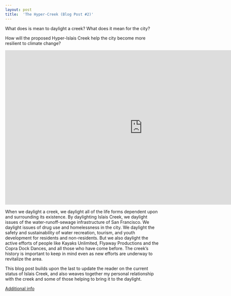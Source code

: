```yaml
---
layout: post
title:  'The Hyper-Creek (Blog Post #2)'
---
```


What does is mean to daylight a creek? What does it mean for the city?

How will the proposed Hyper-Islais Creek help the city become more resilient to climate change?

<center>
<iframe width="888" height="500" src="https://www.youtube.com/embed/BVtmxwOPAaw" frameborder="0" allow="accelerometer; autoplay; encrypted-media; gyroscope; picture-in-picture" allowfullscreen> </iframe>
</center>

When we daylight a creek, we daylight all of the life forms dependent upon and surrounding its existence. By daylighting Islais Creek, we daylight issues of the water-runoff-sewage infrastructure of San Francisco. We daylight issues of drug use and homelessness in the city. We daylight the safety and sustainability of water recreation, tourism, and youth development for residents and non-residents. But we also daylight the active efforts of people like Kayaks Unlimited, Flyaway Productions and the Copra Dock Dances, and all those who have come before. The creek’s history is important to keep in mind even as new efforts are underway to revitalize the area.

This blog post builds upon the last to update the reader on the current status of Islais Creek, and also weaves together my personal relationship with the creek and some of those helping to bring it to the daylight.

[Additional info](https://www.eco-business.com/opinion/how-the-urban-nexus-will-make-your-city-more-resource-efficient/)

